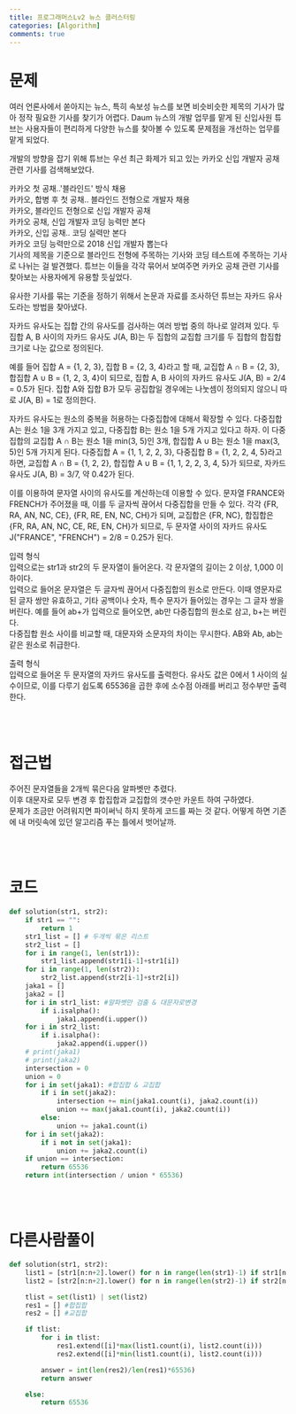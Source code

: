 ```yaml
---
title: 프로그래머스Lv2 뉴스 클러스터링
categories: [Algorithm]
comments: true
---
```

# 문제  

여러 언론사에서 쏟아지는 뉴스, 특히 속보성 뉴스를 보면 비슷비슷한 제목의 기사가 많아 정작 필요한 기사를 찾기가 어렵다. Daum 뉴스의 개발 업무를 맡게 된 신입사원 튜브는 사용자들이 편리하게 다양한 뉴스를 찾아볼 수 있도록 문제점을 개선하는 업무를 맡게 되었다.  

개발의 방향을 잡기 위해 튜브는 우선 최근 화제가 되고 있는 카카오 신입 개발자 공채 관련 기사를 검색해보았다.  

카카오 첫 공채..'블라인드' 방식 채용  
카카오, 합병 후 첫 공채.. 블라인드 전형으로 개발자 채용  
카카오, 블라인드 전형으로 신입 개발자 공채  
카카오 공채, 신입 개발자 코딩 능력만 본다  
카카오, 신입 공채.. 코딩 실력만 본다  
카카오 코딩 능력만으로 2018 신입 개발자 뽑는다  
기사의 제목을 기준으로 블라인드 전형에 주목하는 기사와 코딩 테스트에 주목하는 기사로 나뉘는 걸 발견했다. 튜브는 이들을 각각 묶어서 보여주면 카카오 공채 관련 기사를 찾아보는 사용자에게 유용할 듯싶었다.  

유사한 기사를 묶는 기준을 정하기 위해서 논문과 자료를 조사하던 튜브는 자카드 유사도라는 방법을 찾아냈다.  

자카드 유사도는 집합 간의 유사도를 검사하는 여러 방법 중의 하나로 알려져 있다. 두 집합 A, B 사이의 자카드 유사도 J(A, B)는 두 집합의 교집합 크기를 두 집합의 합집합 크기로 나눈 값으로 정의된다.  

예를 들어 집합 A = {1, 2, 3}, 집합 B = {2, 3, 4}라고 할 때, 교집합 A ∩ B = {2, 3}, 합집합 A ∪ B = {1, 2, 3, 4}이 되므로, 집합 A, B 사이의 자카드 유사도 J(A, B) = 2/4 = 0.5가 된다. 집합 A와 집합 B가 모두 공집합일 경우에는 나눗셈이 정의되지 않으니 따로 J(A, B) = 1로 정의한다.  

자카드 유사도는 원소의 중복을 허용하는 다중집합에 대해서 확장할 수 있다. 다중집합 A는 원소 1을 3개 가지고 있고, 다중집합 B는 원소 1을 5개 가지고 있다고 하자. 이 다중집합의 교집합 A ∩ B는 원소 1을 min(3, 5)인 3개, 합집합 A ∪ B는 원소 1을 max(3, 5)인 5개 가지게 된다. 다중집합 A = {1, 1, 2, 2, 3}, 다중집합 B = {1, 2, 2, 4, 5}라고 하면, 교집합 A ∩ B = {1, 2, 2}, 합집합 A ∪ B = {1, 1, 2, 2, 3, 4, 5}가 되므로, 자카드 유사도 J(A, B) = 3/7, 약 0.42가 된다.  

이를 이용하여 문자열 사이의 유사도를 계산하는데 이용할 수 있다. 문자열 FRANCE와 FRENCH가 주어졌을 때, 이를 두 글자씩 끊어서 다중집합을 만들 수 있다. 각각 {FR, RA, AN, NC, CE}, {FR, RE, EN, NC, CH}가 되며, 교집합은 {FR, NC}, 합집합은 {FR, RA, AN, NC, CE, RE, EN, CH}가 되므로, 두 문자열 사이의 자카드 유사도 J("FRANCE", "FRENCH") = 2/8 = 0.25가 된다.  

입력 형식  
입력으로는 str1과 str2의 두 문자열이 들어온다. 각 문자열의 길이는 2 이상, 1,000 이하이다.  
입력으로 들어온 문자열은 두 글자씩 끊어서 다중집합의 원소로 만든다. 이때 영문자로 된 글자 쌍만 유효하고, 기타 공백이나 숫자, 특수 문자가 들어있는 경우는 그 글자 쌍을 버린다. 예를 들어 ab+가 입력으로 들어오면, ab만 다중집합의 원소로 삼고, b+는 버린다.  
다중집합 원소 사이를 비교할 때, 대문자와 소문자의 차이는 무시한다. AB와 Ab, ab는 같은 원소로 취급한다.  

출력 형식  
입력으로 들어온 두 문자열의 자카드 유사도를 출력한다. 유사도 값은 0에서 1 사이의 실수이므로, 이를 다루기 쉽도록 65536을 곱한 후에 소수점 아래를 버리고 정수부만 출력한다.  

<br/>
<br/>  

#  접근법 
주어진 문자열들을 2개씩 묶은다음 알파벳만 추렸다.  
이후 대문자로 모두 변경 후 합집합과 교집합의 갯수만 카운트 하여 구하였다.  
문제가 조금만 어려워지면 파이써닉 하지 못하게 코드를 짜는 것 같다. 어떻게 하면 기존에 내 머릿속에 있던 알고리즘 푸는 틀에서 벗어날까.

<br/>
<br/>  

# 코드  
```python
def solution(str1, str2):
    if str1 == "":
        return 1
    str1_list = [] # 두개씩 묶은 리스트
    str2_list = []
    for i in range(1, len(str1)): 
        str1_list.append(str1[i-1]+str1[i])
    for i in range(1, len(str2)):
        str2_list.append(str2[i-1]+str2[i])
    jaka1 = [] 
    jaka2 = []
    for i in str1_list: #알파벳만 검출 & 대문자로변경
        if i.isalpha():
            jaka1.append(i.upper())
    for i in str2_list:
        if i.isalpha():
            jaka2.append(i.upper())
    # print(jaka1)
    # print(jaka2)
    intersection = 0
    union = 0
    for i in set(jaka1): #합집합 & 교집합
        if i in set(jaka2):
            intersection += min(jaka1.count(i), jaka2.count(i))
            union += max(jaka1.count(i), jaka2.count(i))
        else:
            union += jaka1.count(i)
    for i in set(jaka2):
        if i not in set(jaka1):
            union += jaka2.count(i)
    if union == intersection:
        return 65536
    return int(intersection / union * 65536)
```  
<br/>
<br/>  


# 다른사람풀이  
```python
def solution(str1, str2):
    list1 = [str1[n:n+2].lower() for n in range(len(str1)-1) if str1[n:n+2].isalpha()]
    list2 = [str2[n:n+2].lower() for n in range(len(str2)-1) if str2[n:n+2].isalpha()]

    tlist = set(list1) | set(list2)
    res1 = [] #합집합
    res2 = [] #교집합

    if tlist:
        for i in tlist:
            res1.extend([i]*max(list1.count(i), list2.count(i)))
            res2.extend([i]*min(list1.count(i), list2.count(i)))

        answer = int(len(res2)/len(res1)*65536)
        return answer

    else:
        return 65536
``` 

 